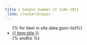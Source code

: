 ```yaml
---
title : Google Summer of Code 2021
_link: /research/gsoc
---
```


<ul>
   {% for item in site.data.gsoc-list%}
      <li><a href="{{ item._link }}">{{ item.title }}</a></li>
   {% endfor %}
</ul>
